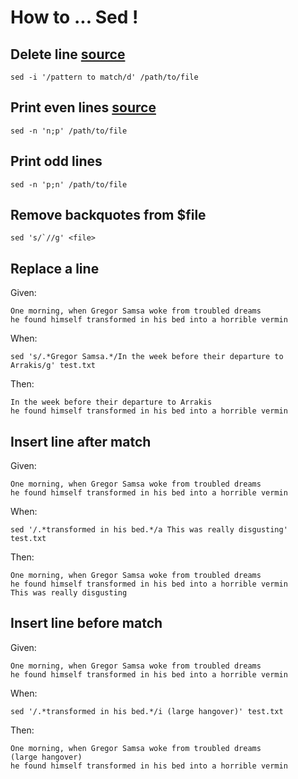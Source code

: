 # How to ... Sed !

## Delete line [source](https://stackoverflow.com/questions/5410757/delete-lines-in-a-text-file-that-contain-a-specific-string)
   
```
sed -i '/pattern to match/d' /path/to/file
```

## Print even lines [source](https://unix.stackexchange.com/questions/26723/print-odd-numbered-lines-print-even-numbered-lines)

```
sed -n 'n;p' /path/to/file
```

## Print odd lines

```
sed -n 'p;n' /path/to/file
```

## Remove backquotes from $file
   
```
sed 's/`//g' <file>
```

## Replace a line

Given:
```
One morning, when Gregor Samsa woke from troubled dreams
he found himself transformed in his bed into a horrible vermin
```

When:
```
sed 's/.*Gregor Samsa.*/In the week before their departure to Arrakis/g' test.txt
```

Then:
```
In the week before their departure to Arrakis
he found himself transformed in his bed into a horrible vermin
```

## Insert line after match

Given:
```
One morning, when Gregor Samsa woke from troubled dreams
he found himself transformed in his bed into a horrible vermin
```

When:
```
sed '/.*transformed in his bed.*/a This was really disgusting' test.txt
```

Then:
```
One morning, when Gregor Samsa woke from troubled dreams
he found himself transformed in his bed into a horrible vermin
This was really disgusting
```

## Insert line before match

Given:
```
One morning, when Gregor Samsa woke from troubled dreams
he found himself transformed in his bed into a horrible vermin
```

When:
```
sed '/.*transformed in his bed.*/i (large hangover)' test.txt
```

Then:
```
One morning, when Gregor Samsa woke from troubled dreams
(large hangover)
he found himself transformed in his bed into a horrible vermin
```
